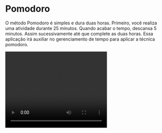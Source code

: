 # Pomodoro

O método Pomodoro é simples e dura duas horas. Primeiro, você realiza uma atividade durante 25 minutos.
Quando acabar o tempo, descansa 5 minutos. Assim sucessivamente até que complete as duas horas.
Essa aplicação irá auxiliar no gerenciamento de tempo para aplicar a técnica pomodoro.


<video width="320" height="240" controls="controls" autoplay="autoplay">
<source src="https://user-images.githubusercontent.com/54549125/145273392-5496ef0b-4ed0-47de-8b09-9bc8402cbea8.mp4" type="video/mp4">



